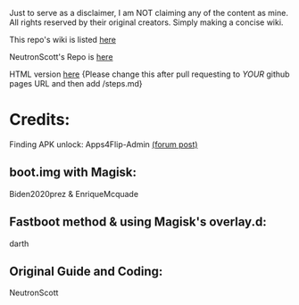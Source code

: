 Just to serve as a disclaimer, I am NOT claiming any of the content as mine. All rights reserved by their original creators. Simply making a concise wiki.

This repo's wiki is listed [here](https://github.com/HSBERG/TCL-FLIP-2-GUIDE/wiki)

NeutronScott's Repo is [here](https://github.com/neutronscott/flip2/wiki)

HTML version [here](https://c7codingdev.github.io/TCL-FLIP-2-GUIDE/steps.md) {Please change this after pull requesting to _YOUR_ github pages URL and then add /steps.md}
# Credits:
Finding APK unlock: Apps4Flip-Admin [(forum post)](https://forums.apps4flip.com/d/596-alcatel-tcl-flip-2-t408dl/84)

## boot.img with Magisk: 
Biden2020prez & EnriqueMcquade
## Fastboot method & using Magisk's overlay.d: 
darth
## Original Guide and Coding: 
NeutronScott
